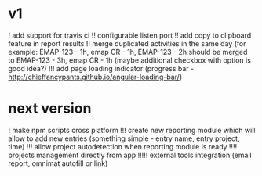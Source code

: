 # v1
! add support for travis ci
!! configurable listen port
!! add copy to clipboard feature in report results
!! merge duplicated activities in the same day (for example: EMAP-123 - 1h, emap CR - 1h, EMAP-123 - 2h should be merged to EMAP-123 - 3h, emap CR - 1h (maybe additional checkbox with option is good idea?)
!!! add page loading indicator (progress bar  - http://chieffancypants.github.io/angular-loading-bar/)

# next version
! make npm scripts cross platform
!!! create new reporting module which will allow to add new entries (something simple - entry name, entry project, time)
!!! allow project autodetection when reporting module is ready
!!!! projects management directly from app
!!!!! external tools integration (email report, omnimat autofill or link)
